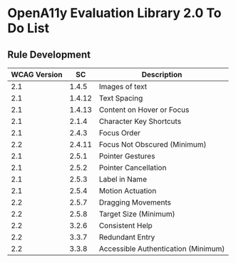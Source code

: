 # OpenA11y Evaluation Library 2.0 To Do List

## Rule Development

| WCAG Version  | SC      | Description | 
| ------------- | ------- | ----------- | 
| 2.1          | 1.4.5     | Images of text | 
| 2.1          | 1.4.12    | Text Spacing | 
| 2.1          | 1.4.13    | Content on Hover or Focus |  
| 2.1          | 2.1.4     | Character Key Shortcuts | 
| 2.1          | 2.4.3     | Focus Order |  
| 2.2          | 2.4.11    | Focus Not Obscured (Minimum) |
| 2.1          | 2.5.1     | Pointer Gestures | 
| 2.1          | 2.5.2     | Pointer Cancellation | 
| 2.1          | 2.5.3     | Label in Name |  
| 2.1          | 2.5.4     | Motion Actuation | 
| 2.2          | 2.5.7     | Dragging Movements |
| 2.2          | 2.5.8     | Target Size (Minimum) |
| 2.2          | 3.2.6     | Consistent Help |
| 2.2          | 3.3.7     | Redundant Entry |
| 2.2          | 3.3.8     | Accessible Authentication (Minimum) || 2.1          | 4.1.3     | Status Messages |
